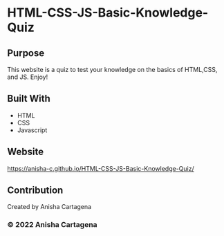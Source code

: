 # HTML-CSS-JS-Basic-Knowledge-Quiz

## Purpose
This website is a quiz to test your knowledge on the basics of HTML,CSS, and JS. Enjoy!

## Built With
* HTML
* CSS
* Javascript

## Website


https://anisha-c.github.io/HTML-CSS-JS-Basic-Knowledge-Quiz/

## Contribution
Created by Anisha Cartagena

### © 2022 Anisha Cartagena
